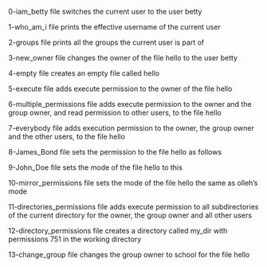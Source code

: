 0-iam_betty file  switches the current user to the user betty

1-who_am_i file prints the effective username of the current user

2-groups file prints all the groups the current user is part of

3-new_owner file changes the owner of the file hello to the user betty

4-empty file creates an empty file called hello

5-execute file adds execute permission to the owner of the file hello

6-multiple_permissions file adds execute permission to the owner and the group owner, and read permission to other users, to the file hello

7-everybody file adds execution permission to the owner, the group owner and the other users, to the file hello

8-James_Bond file sets the permission to the file hello as follows

9-John_Doe file sets the mode of the file hello to this

10-mirror_permissions file sets the mode of the file hello the same as olleh’s mode

11-directories_permissions file adds execute permission to all subdirectories of the current directory for the owner, the group owner and all other users

12-directory_permissions file creates a directory called my_dir with permissions 751 in the working directory

13-change_group file changes the group owner to school for the file hello

